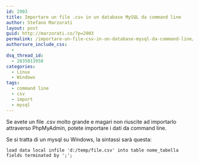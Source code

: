 ```yaml
---
id: 2903
title: Importare un file .csv in un database MySQL da command line
author: Stefano Marzorati
layout: post
guid: http://marzorati.co/?p=2903
permalink: /importare-un-file-csv-in-un-database-mysql-da-command-line/
authorsure_include_css:
  - 
dsq_thread_id:
  - 2835013958
categories:
  - Linux
  - Windows
tags:
  - command line
  - csv
  - import
  - mysql
---
```

Se avete un file .csv molto grande e magari non riuscite ad importarlo attraverso PhpMyAdmin, potete importare i dati da command line.

Se si tratta di un mysql su Windows, la sintassi sarà questa:

`load data local infile 'd:/temp/file.csv' into table nome_tabella fields terminated by ';';`
